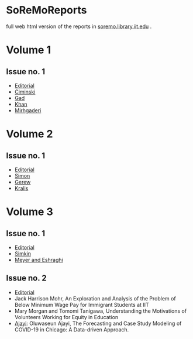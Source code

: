 # SoReMoReports
full web html version of the reports in [soremo.library.iit.edu](http://soremo.library.iit.edu/index.php/Soremo) . 

# Volume 1
## Issue no. 1

* [Editorial](https://sondzus.github.io/SoReMoReports/SoReMo-Volume1-no1-Editorial.html) 
* [Ciminski](https://sondzus.github.io/SoReMoReports/SoReMo-TechReport-vol1no1sp2021-CIMINSKI.html) 
* [Gad](https://sondzus.github.io/SoReMoReports/SoReMo-TechReport-vol1no1sp2021-GAD.html) 
* [Khan](https://sondzus.github.io/SoReMoReports/SoReMo-TechReport-vol1no1sp2021-KHAN-public.html) 
* [Mirhgaderi](https://sondzus.github.io/SoReMoReports/SoReMo-TechReport-vol1no1sp2021-MIRGHADERI.html) 

# Volume 2
## Issue no. 1

* [Editorial](https://sondzus.github.io/SoReMoReports/SoReMo-Volume2-no1-Editorial.html) 
* [Simon](https://sondzus.github.io/SoReMoReports/SoReMo-TechReport-vol2no1fa2021-SIMON.html) 
* [Gerew](https://sondzus.github.io/SoReMoReports/SoReMo-TechReport-vol2no1fa2021-GEREW.html) 
* [Kralis](https://sondzus.github.io/SoReMoReports/SoReMo-TechReport-vol2no1fa2021-KRALIS.html) 

# Volume 3
## Issue no. 1

* [Editorial](https://sondzus.github.io/SoReMoReports/SoReMo-Volume3-no1-Editorial.html) 
* [Simkin](https://sondzus.github.io/SoReMoReports/SoReMo-TechReport-vol3no1sp2022-Simkin.html) 
* [Meyer and Eshraghi](https://sondzus.github.io/SoReMoReports/SoReMo-TechReport-vol3no1sp2022-Meyer-Eshraghi.html)

## Issue no. 2

* [Editorial](https://sondzus.github.io/SoReMoReports/SoReMo-Volume3-no2-Editorial.html)
* Jack Harrison Mohr, An Exploration and Analysis of the Problem of Below Minimum Wage Pay for Immigrant Students at IIT   
* Mary Morgan and Tomomi Tanigawa, Understanding the Motivations of Volunteers Working for Equity in Education   
* [Ajayi](https://sondzus.github.io/SoReMoReports/SoReMo-TechReport-vol3no2fa2022-AJAYI.html): Oluwaseun Ajayi, The Forecasting and Case Study Modeling of COVID-19 in Chicago: A Data-driven Approach. 